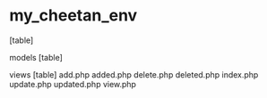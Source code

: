 # my_cheetan_env
[table]

models
	[table]

views
	[table]
		add.php
		added.php
		delete.php
		deleted.php
		index.php
		update.php
		updated.php
		view.php
